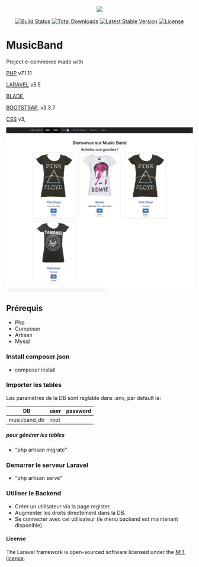 <p align="center"><img src="https://laravel.com/assets/img/components/logo-laravel.svg"></p>

<p align="center">
<a href="https://travis-ci.org/laravel/framework"><img src="https://travis-ci.org/laravel/framework.svg" alt="Build Status"></a>
<a href="https://packagist.org/packages/laravel/framework"><img src="https://poser.pugx.org/laravel/framework/d/total.svg" alt="Total Downloads"></a>
<a href="https://packagist.org/packages/laravel/framework"><img src="https://poser.pugx.org/laravel/framework/v/stable.svg" alt="Latest Stable Version"></a>
<a href="https://packagist.org/packages/laravel/framework"><img src="https://poser.pugx.org/laravel/framework/license.svg" alt="License"></a>
</p>

# MusicBand

Project e-commerce made with 

[PHP](http://php.net/manual/fr/index.php) v7.1.11 

[LARAVEL](https://laravel.com/docs/5.5) v5.5

[BLADE](https://laravel.com/docs/5.5/blade),

[BOOTSTRAP](https://getbootstrap.com/docs/3.3/getting-started/), v3.3.7

[CSS](https://www.w3schools.com/css/css3_intro.asp) v3,

![alt text](public/uploads/screen.png)


## Prérequis

- Php
- Composer
- Artisan
- Mysql


### Install composer.json

- composer install


### Importer les tables

Les paramètres de la DB sont réglable dans  .env, par default la:

| DB            | user          | password  |
| ------------- |:-------------:| ---------:|
| musicband_db  | root          |           |

##### pour générer les tables

- "php artisan migrate"

### Demarrer le serveur Laravel

- "php artisan serve"

### Utiliser le Backend

- Créer un utilisateur via la page register.
- Augmenter les droits directement dans la DB.
- Se connecter avec cet utilisateur (le menu backend est maintenant disponible).

#### License

The Laravel framework is open-sourced software licensed under the [MIT license](http://opensource.org/licenses/MIT).


